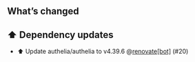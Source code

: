 ## What’s changed

## ⬆️ Dependency updates

- ⬆️ Update authelia/authelia to v4.39.6 @[renovate[bot]](https://github.com/apps/renovate) (#20)
